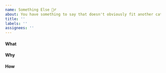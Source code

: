 ```yaml
---
name: Something Else 🤷‍♂️
about: You have something to say that doesn't obviously fit another category here
title: ''
labels: ''
assignees: ''
---
```


<!--    Instructions                                -->
<!--                                                -->
<!-- 1. Remove sections/details you do not complete -->
<!-- 2. Add sections/details useful to you          -->

#### What

#### Why

#### How
